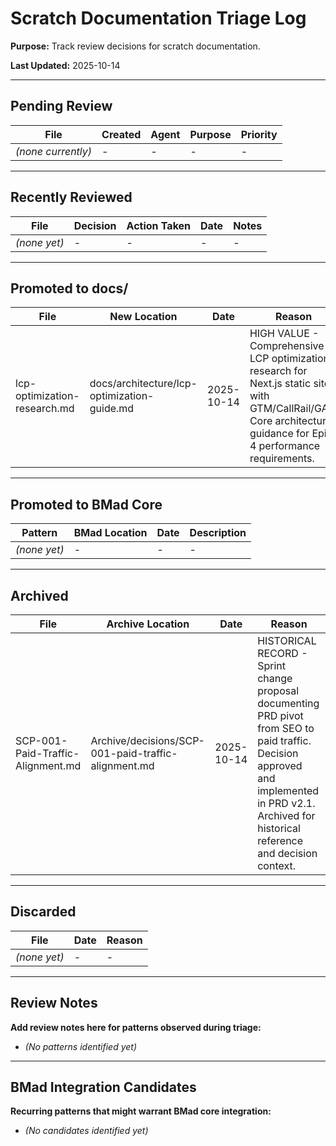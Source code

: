 # Scratch Documentation Triage Log

**Purpose:** Track review decisions for scratch documentation.

**Last Updated:** 2025-10-14

---

## Pending Review

| File | Created | Agent | Purpose | Priority |
|------|---------|-------|---------|----------|
| _(none currently)_ | - | - | - | - |

---

## Recently Reviewed

| File | Decision | Action Taken | Date | Notes |
|------|----------|--------------|------|-------|
| _(none yet)_ | - | - | - | - |

---

## Promoted to docs/

| File | New Location | Date | Reason |
|------|--------------|------|--------|
| lcp-optimization-research.md | docs/architecture/lcp-optimization-guide.md | 2025-10-14 | HIGH VALUE - Comprehensive LCP optimization research for Next.js static sites with GTM/CallRail/GA4. Core architecture guidance for Epic 4 performance requirements. |

---

## Promoted to BMad Core

| Pattern | BMad Location | Date | Description |
|---------|---------------|------|-------------|
| _(none yet)_ | - | - | - |

---

## Archived

| File | Archive Location | Date | Reason |
|------|------------------|------|--------|
| SCP-001-Paid-Traffic-Alignment.md | Archive/decisions/SCP-001-paid-traffic-alignment.md | 2025-10-14 | HISTORICAL RECORD - Sprint change proposal documenting PRD pivot from SEO to paid traffic. Decision approved and implemented in PRD v2.1. Archived for historical reference and decision context. |

---

## Discarded

| File | Date | Reason |
|------|------|--------|
| _(none yet)_ | - | - |

---

## Review Notes

**Add review notes here for patterns observed during triage:**

- _(No patterns identified yet)_

---

## BMad Integration Candidates

**Recurring patterns that might warrant BMad core integration:**

- _(No candidates identified yet)_

